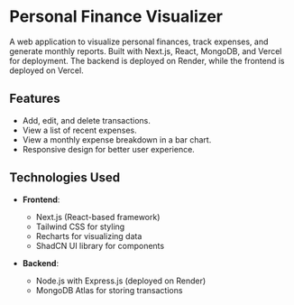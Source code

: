 # Personal Finance Visualizer

A web application to visualize personal finances, track expenses, and generate monthly reports. Built with Next.js, React, MongoDB, and Vercel for deployment. The backend is deployed on Render, while the frontend is deployed on Vercel.

## Features

- Add, edit, and delete transactions.
- View a list of recent expenses.
- View a monthly expense breakdown in a bar chart.
- Responsive design for better user experience.

## Technologies Used

- **Frontend**: 
  - Next.js (React-based framework)
  - Tailwind CSS for styling
  - Recharts for visualizing data
  - ShadCN UI library for components
  
- **Backend**: 
  - Node.js with Express.js (deployed on Render)
  - MongoDB Atlas for storing transactions
